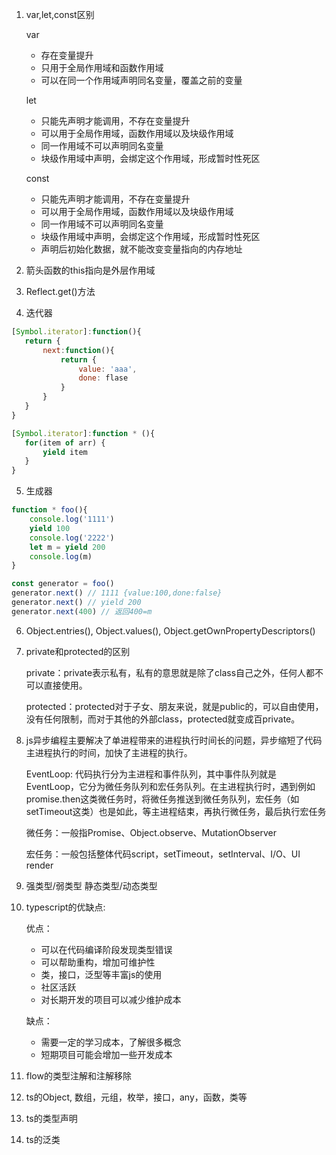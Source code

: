 1. var,let,const区别
    
    var
    
    - 存在变量提升
    - 只用于全局作用域和函数作用域
    - 可以在同一个作用域声明同名变量，覆盖之前的变量

    let

    - 只能先声明才能调用，不存在变量提升
    - 可以用于全局作用域，函数作用域以及块级作用域
    - 同一作用域不可以声明同名变量
    - 块级作用域中声明，会绑定这个作用域，形成暂时性死区

    const

    - 只能先声明才能调用，不存在变量提升
    - 可以用于全局作用域，函数作用域以及块级作用域
    - 同一作用域不可以声明同名变量
    - 块级作用域中声明，会绑定这个作用域，形成暂时性死区
    - 声明后初始化数据，就不能改变变量指向的内存地址

2. 箭头函数的this指向是外层作用域
3. Reflect.get()方法
4. 迭代器
 ```javascript
[Symbol.iterator]:function(){
    return {
        next:function(){
            return {
                value: 'aaa',
                done: flase
            }
        }
    }
}

[Symbol.iterator]:function * (){
    for(item of arr) {
        yield item
    }
}
```
5. 生成器
 ```javascript
 function * foo(){
     console.log('1111')
     yield 100
     console.log('2222')
     let m = yield 200
     console.log(m)
 }

 const generator = foo()
 generator.next() // 1111 {value:100,done:false}
 generator.next() // yield 200
 generator.next(400) // 返回400=m
 ```

6. Object.entries(), Object.values(), Object.getOwnPropertyDescriptors()

7. private和protected的区别

    private：private表示私有，私有的意思就是除了class自己之外，任何人都不可以直接使用。

    protected：protected对于子女、朋友来说，就是public的，可以自由使用，没有任何限制，而对于其他的外部class，protected就变成百private。

8. js异步编程主要解决了单进程带来的进程执行时间长的问题，异步缩短了代码主进程执行的时间，加快了主进程的执行。

    EventLoop: 代码执行分为主进程和事件队列，其中事件队列就是EventLoop，它分为微任务队列和宏任务队列。在主进程执行时，遇到例如promise.then这类微任务时，将微任务推送到微任务队列，宏任务（如setTimeout这类）也是如此，等主进程结束，再执行微任务，最后执行宏任务

    微任务：一般指Promise、Object.observe、MutationObserver

    宏任务：一般包括整体代码script，setTimeout，setInterval、I/O、UI render

9. 强类型/弱类型 静态类型/动态类型

10. typescript的优缺点:
    
    优点：
    - 可以在代码编译阶段发现类型错误
    - 可以帮助重构，增加可维护性
    - 类，接口，泛型等丰富js的使用
    - 社区活跃
    - 对长期开发的项目可以减少维护成本

    缺点：
    - 需要一定的学习成本，了解很多概念
    - 短期项目可能会增加一些开发成本

11. flow的类型注解和注解移除
12. ts的Object, 数组，元组，枚举，接口，any，函数，类等
13. ts的类型声明
14. ts的泛类 <T>